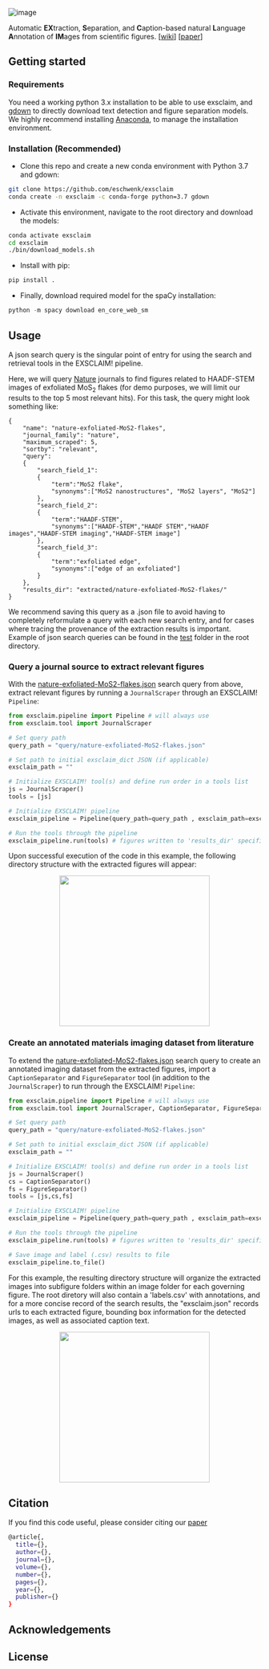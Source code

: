 ![image](https://drive.google.com/uc?export=view&id=142XkACsDxT9r9VgVg0RUsVvjJhaBqRIs)


Automatic **EX**traction, **S**eparation, and **C**aption-based natural **L**anguage **A**nnotation of **IM**ages from scientific figures.
[[wiki](https://gitlab.com/MaterialEyes/exsclaim/wikis/home)] [[paper](https://)]

## Getting started

### Requirements
You need a working python 3.x installation to be able to use exsclaim, and [gdown](https://github.com/wkentaro/gdown) to directly download text detection and figure separation models. We highly recommend installing [Anaconda](https://anaconda.org/), to manage the installation environment.

### Installation (Recommended)
- Clone this repo and create a new conda environment with Python 3.7 and gdown:
```sh
git clone https://github.com/eschwenk/exsclaim
conda create -n exsclaim -c conda-forge python=3.7 gdown
```
- Activate this environment, navigate to the root directory and download the models:
```sh
conda activate exsclaim
cd exsclaim
./bin/download_models.sh
```
- Install with pip:
```sh
pip install .
```
- Finally, download required model for the spaCy installation:
```python
python -m spacy download en_core_web_sm
```

## Usage
A json search query is the singular point of entry for using the search and retrieval tools in the EXSCLAIM! pipeline.

Here, we will query [Nature]() journals to find figures related to HAADF-STEM images of exfoliated MoS<sub>2</sub> flakes (for demo purposes, we will limit our results to the top 5 most relevant hits). For this task, the query might look something like:

```
{   
    "name": "nature-exfoliated-MoS2-flakes",
    "journal_family": "nature",
    "maximum_scraped": 5,
    "sortby": "relevant",
    "query":
    {
        "search_field_1":
        {
            "term":"MoS2 flake",
            "synonyms":["MoS2 nanostructures", "MoS2 layers", "MoS2"]
        },
        "search_field_2": 
        {
            "term":"HAADF-STEM",
            "synonyms":["HAADF-STEM","HAADF STEM","HAADF images","HAADF-STEM imaging","HAADF-STEM image"]
        },
        "search_field_3": 
        {
            "term":"exfoliated edge",
            "synonyms":["edge of an exfoliated"]
        }
    },
    "results_dir": "extracted/nature-exfoliated-MoS2-flakes/"
}
```
We recommend saving this query as a .json file to avoid having to completely reformulate a query with each new search entry, and for cases where tracing the provenance of the extraction results is important. Example of json search queries can be found in the [test]() folder in the root directory. 

### Query a journal source to extract relevant figures
With the [nature-exfoliated-MoS2-flakes.json]() search query from above, extract relevant figures by running a <code>JournalScraper</code> through an EXSCLAIM! <code>Pipeline</code>:

```python
from exsclaim.pipeline import Pipeline # will always use
from exsclaim.tool import JournalScraper

# Set query path
query_path = "query/nature-exfoliated-MoS2-flakes.json"

# Set path to initial exsclaim_dict JSON (if applicable)
exsclaim_path = ""

# Initialize EXSCLAIM! tool(s) and define run order in a tools list
js = JournalScraper()
tools = [js] 

# Initialize EXSCLAIM! pipeline
exsclaim_pipeline = Pipeline(query_path=query_path , exsclaim_path=exsclaim_path)

# Run the tools through the pipeline
exsclaim_pipeline.run(tools) # figures written to 'results_dir' specified in the query

```
Upon successful execution of the code in this example, the following directory structure with the extracted figures will appear:

<p align="center">
<img src="https://drive.google.com/uc?export=view&id=14sAooOZn0ARwU0YrGiNOr7BjhD5J6--c" width="300" />
</p>

### Create an annotated materials imaging dataset from literature
To extend the [nature-exfoliated-MoS2-flakes.json]() search query to create an annotated imaging dataset from the extracted figures, import a <code>CaptionSeparator</code> and <code>FigureSeparator</code> tool (in addition to the <code>JournalScraper</code>) to run through the EXSCLAIM! <code>Pipeline</code>:
```python
from exsclaim.pipeline import Pipeline # will always use
from exsclaim.tool import JournalScraper, CaptionSeparator, FigureSeparator

# Set query path
query_path = "query/nature-exfoliated-MoS2-flakes.json"

# Set path to initial exsclaim_dict JSON (if applicable)
exsclaim_path = ""

# Initialize EXSCLAIM! tool(s) and define run order in a tools list
js = JournalScraper()
cs = CaptionSeparator()
fs = FigureSeparator()
tools = [js,cs,fs] 

# Initialize EXSCLAIM! pipeline
exsclaim_pipeline = Pipeline(query_path=query_path , exsclaim_path=exsclaim_path)

# Run the tools through the pipeline
exsclaim_pipeline.run(tools) # figures written to 'results_dir' specified in the query

# Save image and label (.csv) results to file
exsclaim_pipeline.to_file()
```
For this example, the resulting directory structure will organize the extracted images into subfigure folders within an image folder for each governing figure. The root diretory will also contain a 'labels.csv' with annotations, and for a more concise record of the search results, the "exsclaim.json" records urls to each extracted figure, bounding box information for the detected images, as well as associated caption text.  

<p align="center">
<img src="https://drive.google.com/uc?export=view&id=1cz1DERwrhO3P-1D3J9VBrVwK6FGRORb9" width="300" />
</p>

## Citation
If you find this code useful, please consider citing our [paper](#paper)
```sh
@article{,
  title={},
  author={},
  journal={},
  volume={},
  number={},
  pages={},
  year={},
  publisher={}
}
```

## Acknowledgements <a name="credits"></a>

## License <a name="license"></a>

